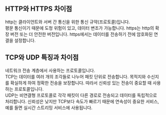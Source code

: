 ## HTTP와 HTTPS 차이점
http는 클라이언트와 서버 간 통신을 위한 통신 규약(프로토콜)입니다.  
평문 통신이기 때문에 도청 위험이 있고, 데이터 변조가 가능합니다.
https는 http의 확장 버전 또는 더 안전한 버전입니다. https에서는 데이터를 전송하기 전에 암호화된 연결을 설정합니다.  

## TCP와 UDP 특징과 차이점
네트워크 전송 계층에서 사용하는 프로토콜입니다.  
TCP는 데이터를 여러 개의 조각들로 나누어 패킷 단위로 전송합니다. 목적지와 수신지를 확실하게 하여 정확한 전송을 보장합니다. 따라서 신뢰성 있는 전송이 중요할 때 사용하는 프로토콜입니다.  
UDP는 비연결형 프로토콜로 각각 패킷이 다른 경로로 전송되고 데이터를 독립적으로 처리합니다. 신뢰성은 낮지만 TCP보다 속도가 빠르기 때문에 연속성이 중요한 서비스, 예를 들면 실시간 스트리밍 서비스에 사용됩니다.
